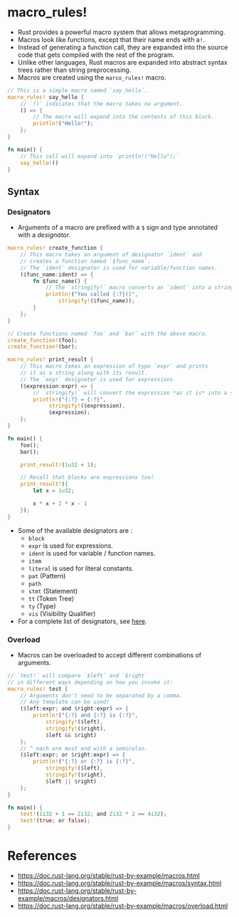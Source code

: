 # macro_rules!
* Rust provides a powerful macro system that allows metaprogramming.
* Macros look like functions, except that their name ends with a`!`.
* Instead of generating a function call, they are expanded into the source code that gets compiled with the rest of the program.
* Unlike other languages, Rust macros are expanded into abstract syntax trees rather than string preprocessing.
* Macros are created using the `marco_rules!` macro.
```rust
// This is a simple macro named `say_hello`.
macro_rules! say_hello {
	// `()` indicates that the macro takes no argument.
	() => {
		// The macro will expand into the contents of this block.
		println!("Hello!");
	};
}

fn main() {
	// This call will expand into `println!("Hello");`
	say_hello!()
}
```
## Syntax
### Designators
* Arguments of a macro are prefixed with a `$` sign and type annotated with a _designator_.
```rust
macro_rules! create_function {
	// This macro takes an argument of designator `ident` and
	// creates a function named `$func_name`.
	// The `ident` designator is used for variable/function names.
	($func_name:ident) => {
		fn $func_name() {
			// The `stringify!` macro converts an `ident` into a string.
			println!("You called {:?}()",
				stringify!($func_name));
		}
	};
}

// Create functions named `foo` and `bar` with the above macro.
create_function!(foo);
create_function!(bar);

macro_rules! print_result {
	// This macro takes an expression of type `expr` and prints
	// it as a string along with its result.
	// The `expr` designator is used for expressions.
	($expression:expr) => {
		// `stringify!` will convert the expression *as it is* into a string.
		println!("{:?} = {:?}",
			 stringify!($expression),
			 $expression);
	};
}

fn main() {
	foo();
	bar();

	print_result!(1u32 + 1);

	// Recall that blocks are expressions too!
	print_result!({
		let x = 1u32;

		x * x + 2 * x - 1
	});
}
```
* Some of the available designators are :
	* `block`
	* `expr` is used for expressions.
	* `ident` is used for variable / function names.
	* `item`
	* `literal` is used for literal constants.
	* `pat` (Pattern)
	* `path`
	* `stmt` (Statement)
	* `tt` (Token Tree)
	* `ty` (Type)
	* `vis` (Visibility Qualifier)
* For a complete list of designators, see [here](https://doc.rust-lang.org/reference/macros-by-example.html).
### Overload
* Macros can be overloaded to accept different combinations of arguments.
```rust
// `test!` will compare `$left` and `$right`
// in different ways depending on how you invoke it:
macro_rules! test {
	// Arguments don't need to be separated by a comma.
	// Any template can be used!
	($left:expr; and $right:expr) => {
		println!("{:?} and {:?} is {:?}",
			stringify!($left),
			stringify!($right),
			$left && $right)
	};
	// ^ each arm must end with a semicolon.
	($left:expr; or $right:expr) => {
		println!("{:?} or {:?} is {:?}",
			stringify!($left),
			stringify!($right),
			$left || $right)
	};
}

fn main() {
	test!(1i32 + 1 == 2i32; and 2i32 * 2 == 4i32);
	test!(true; or false);
}
```
# References
* https://doc.rust-lang.org/stable/rust-by-example/macros.html
* https://doc.rust-lang.org/stable/rust-by-example/macros/syntax.html
* https://doc.rust-lang.org/stable/rust-by-example/macros/designators.html
* https://doc.rust-lang.org/stable/rust-by-example/macros/overload.html
